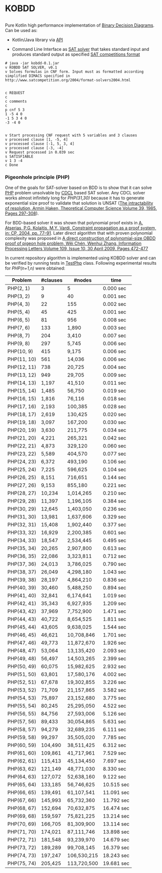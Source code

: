# KOBDD

##
Pure Kotlin high performance implementation of [Binary Decision Diagrams](https://en.wikipedia.org/wiki/Binary_decision_diagram). 
Can be used as: 
* Kotlin/Java library via [API](https://github.com/korifey/kobdd/blob/main/src/main/kotlin/org/kobdd/Kobdd.kt)

* Command Line Interface as [SAT solver](https://en.wikipedia.org/wiki/Boolean_satisfiability_problem) that takes standard input and produces standard output as specified [SAT competitions format](http://www.satcompetition.org/2004/format-solvers2004.html)

```shell
# java -jar kobdd-0.1.jar
v KOBDD SAT SOLVER, v0.1
v Solves formulas in CNF form. Input must as formatted according simplified DIMACS specified in http://www.satcompetition.org/2004/format-solvers2004.html


c REQUEST
c 
c comments
c 
p cnf 5 3
1 -5 4 0
-1 5 3 4 0
-3 -4 0


v Start processing CNF request with 5 variables and 3 clauses
v processed clause [1, -5, 4]
v processed clause [-1, 5, 3, 4]
v processed clause [-3, -4]
v Request processed in 0.039 sec
s SATISFIABLE
v 1 3 -4
c Done
```

### Pigeonhole principle (PHP)
One of the goals for SAT-solver based on BDD is to show that it can solve [PHP](https://en.wikipedia.org/wiki/Pigeonhole_principle) problem
unsolvable by [CDCL](https://en.wikipedia.org/wiki/Conflict-driven_clause_learning) based SAT solver. 
Any CDCL solver works almost infinitely long for *PHP(31,30)* because it has to generate exponential
size proof to validate that solution is UNSAT ([The intractability of resolution, Armin Haken, Theoretical Computer Science
Volume 39, 1985, Pages 297-308](https://www.sciencedirect.com/science/article/pii/0304397585901446)).

For BDD-based solver it was shown that polynomial proof exists in 
[A. Atserias, P.G. Kolaitis, M.Y. Vardi, Constraint propagation as a proof system, in: CP, 2004, pp. 77–91](https://link.springer.com/chapter/10.1007/978-3-540-30201-8_9).
Later direct algorithm that with proven polynomial complexity was proposed in
[A direct construction of polynomial-size OBDD proof of pigeon hole problem, Wěi Chén, Wenhui Zhang, Information Processing Letters
Volume 109, Issue 10, 30 April 2009, Pages 472-477](https://www.sciencedirect.com/science/article/pii/S0020019009000143)

In current repository algorithm is implemented using KOBDD solver and can be verified by running tests in 
[TestPhp](https://github.com/korifey/kobdd/blob/main/src/test/kotlin/org/kobdd/TestPhp.kt)
class. Following experimental results for *PHP(n+1,n)* were obtained:

Problem | #clauses | #nodes | time
--- | --- | --- | ---
PHP(2, 1) | 3 | 5 | 0.000 sec
PHP(3, 2) | 9 | 40 | 0.001 sec
PHP(4, 3) | 22 | 155 | 0.002 sec
PHP(5, 4) | 45 | 425 | 0.001 sec
PHP(6, 5) | 81 | 956 | 0.008 sec
PHP(7, 6) | 133 | 1,890 | 0.003 sec
PHP(8, 7) | 204 | 3,410 | 0.007 sec
PHP(9, 8) | 297 | 5,745 | 0.006 sec
PHP(10, 9) | 415 | 9,175 | 0.006 sec
PHP(11, 10) | 561 | 14,036 | 0.006 sec
PHP(12, 11) | 738 | 20,725 | 0.004 sec
PHP(13, 12) | 949 | 29,705 | 0.009 sec
PHP(14, 13) | 1,197 | 41,510 | 0.011 sec
PHP(15, 14) | 1,485 | 56,750 | 0.019 sec
PHP(16, 15) | 1,816 | 76,116 | 0.018 sec
PHP(17, 16) | 2,193 | 100,385 | 0.028 sec
PHP(18, 17) | 2,619 | 130,425 | 0.020 sec
PHP(19, 18) | 3,097 | 167,200 | 0.030 sec
PHP(20, 19) | 3,630 | 211,775 | 0.034 sec
PHP(21, 20) | 4,221 | 265,321 | 0.042 sec
PHP(22, 21) | 4,873 | 329,120 | 0.060 sec
PHP(23, 22) | 5,589 | 404,570 | 0.077 sec
PHP(24, 23) | 6,372 | 493,190 | 0.106 sec
PHP(25, 24) | 7,225 | 596,625 | 0.104 sec
PHP(26, 25) | 8,151 | 716,651 | 0.144 sec
PHP(27, 26) | 9,153 | 855,180 | 0.221 sec
PHP(28, 27) | 10,234 | 1,014,265 | 0.210 sec
PHP(29, 28) | 11,397 | 1,196,105 | 0.384 sec
PHP(30, 29) | 12,645 | 1,403,050 | 0.236 sec
PHP(31, 30) | 13,981 | 1,637,606 | 0.329 sec
PHP(32, 31) | 15,408 | 1,902,440 | 0.377 sec
PHP(33, 32) | 16,929 | 2,200,385 | 0.601 sec
PHP(34, 33) | 18,547 | 2,534,445 | 0.495 sec
PHP(35, 34) | 20,265 | 2,907,800 | 0.613 sec
PHP(36, 35) | 22,086 | 3,323,811 | 0.712 sec
PHP(37, 36) | 24,013 | 3,786,025 | 0.790 sec
PHP(38, 37) | 26,049 | 4,298,180 | 1.043 sec
PHP(39, 38) | 28,197 | 4,864,210 | 0.836 sec
PHP(40, 39) | 30,460 | 5,488,250 | 0.894 sec
PHP(41, 40) | 32,841 | 6,174,641 | 1.019 sec
PHP(42, 41) | 35,343 | 6,927,935 | 1.209 sec
PHP(43, 42) | 37,969 | 7,752,900 | 1.471 sec
PHP(44, 43) | 40,722 | 8,654,525 | 1.811 sec
PHP(45, 44) | 43,605 | 9,638,025 | 1.544 sec
PHP(46, 45) | 46,621 | 10,708,846 | 1.701 sec
PHP(47, 46) | 49,773 | 11,872,670 | 1.926 sec
PHP(48, 47) | 53,064 | 13,135,420 | 2.093 sec
PHP(49, 48) | 56,497 | 14,503,265 | 2.399 sec
PHP(50, 49) | 60,075 | 15,982,625 | 2.932 sec
PHP(51, 50) | 63,801 | 17,580,176 | 4.002 sec
PHP(52, 51) | 67,678 | 19,302,855 | 3.226 sec
PHP(53, 52) | 71,709 | 21,157,865 | 3.582 sec
PHP(54, 53) | 75,897 | 23,152,680 | 3.775 sec
PHP(55, 54) | 80,245 | 25,295,050 | 4.522 sec
PHP(56, 55) | 84,756 | 27,593,006 | 5.126 sec
PHP(57, 56) | 89,433 | 30,054,865 | 5.631 sec
PHP(58, 57) | 94,279 | 32,689,235 | 6.111 sec
PHP(59, 58) | 99,297 | 35,505,020 | 7.785 sec
PHP(60, 59) | 104,490 | 38,511,425 | 6.312 sec
PHP(61, 60) | 109,861 | 41,717,961 | 7.529 sec
PHP(62, 61) | 115,413 | 45,134,450 | 7.697 sec
PHP(63, 62) | 121,149 | 48,771,030 | 8.330 sec
PHP(64, 63) | 127,072 | 52,638,160 | 9.122 sec
PHP(65, 64) | 133,185 | 56,746,625 | 10.515 sec
PHP(66, 65) | 139,491 | 61,107,541 | 11.091 sec
PHP(67, 66) | 145,993 | 65,732,360 | 11.792 sec
PHP(68, 67) | 152,694 | 70,632,875 | 16.474 sec
PHP(69, 68) | 159,597 | 75,821,225 | 13.214 sec
PHP(70, 69) | 166,705 | 81,309,900 | 13.114 sec
PHP(71, 70) | 174,021 | 87,111,746 | 13.898 sec
PHP(72, 71) | 181,548 | 93,239,970 | 14.679 sec
PHP(73, 72) | 189,289 | 99,708,145 | 16.379 sec
PHP(74, 73) | 197,247 | 106,530,215 | 18.243 sec
PHP(75, 74) | 205,425 | 113,720,500 | 19.681 sec